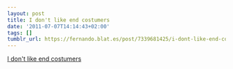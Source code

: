 ```yaml
---
layout: post
title: I don't like end costumers
date: '2011-07-07T14:14:43+02:00'
tags: []
tumblr_url: https://fernando.blat.es/post/7339681425/i-dont-like-end-costumers
---
```

[I don't like end costumers](http://www.fernandoguillen.info/es/blog/2011/07/01/i-dont-like-end-customers/)  
